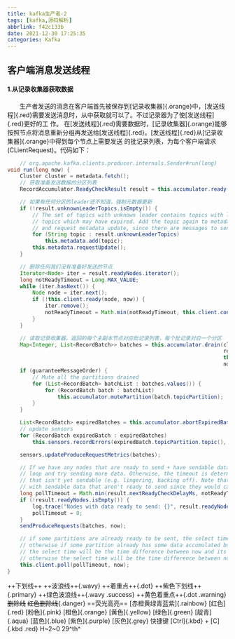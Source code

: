```yaml
---
title: kafka生产者-2
tags: [kafka,源码解析]
abbrlink: f42c133b
date: 2021-12-30 17:25:35
categories: Kafka
---
```


## 客户端消息发送线程



#### 1.从记录收集器获取数据
​	&emsp;&emsp;生产者发送的消息在客户端首先被保存到[记录收集器]{.orange}中，[发送线程]{.red}需要发送消息时，从中获取就可以了。不过记录器为了使[发送线程]{.red}更好的工
作。 在[发送线程]{.red}需要数据时，[记录收集器]{.orange}能够按照节点将消息重新分组再发送给[发送线程]{.red}。[发送线程]{.red}从[记录收集器]{.orange}中得到每个节点上需要发送
的批记录列表，为每个客户端请求(CLientRequest)。代码如下：
```java
    // org.apache.kafka.clients.producer.internals.Sender#run(long)
void run(long now) {
    Cluster cluster = metadata.fetch();
    // 获取准备发送数据的分区列表
    RecordAccumulator.ReadyCheckResult result = this.accumulator.ready(cluster, now);

    // 如果有任何分区的leader还不知道，强制元数据更新
    if (!result.unknownLeaderTopics.isEmpty()) {
        // The set of topics with unknown leader contains topics with leader election pending as well as
        // topics which may have expired. Add the topic again to metadata to ensure it is included
        // and request metadata update, since there are messages to send to the topic.
        for (String topic : result.unknownLeaderTopics)
            this.metadata.add(topic);
        this.metadata.requestUpdate();
    }

    // 删除任何我们没有准备好发送的节点
    Iterator<Node> iter = result.readyNodes.iterator();
    long notReadyTimeout = Long.MAX_VALUE;
    while (iter.hasNext()) {
        Node node = iter.next();
        if (!this.client.ready(node, now)) {
            iter.remove();
            notReadyTimeout = Math.min(notReadyTimeout, this.client.connectionDelay(node, now));
        }
    }

    // 读取记录收集器，返回的每个主副本节点对应批记录列表，每个批记录对应一个分区
    Map<Integer, List<RecordBatch>> batches = this.accumulator.drain(cluster,
                                                                     result.readyNodes,
                                                                     this.maxRequestSize,
                                                                     now);
    if (guaranteeMessageOrder) {
        // Mute all the partitions drained
        for (List<RecordBatch> batchList : batches.values()) {
            for (RecordBatch batch : batchList)
                this.accumulator.mutePartition(batch.topicPartition);
        }
    }

    List<RecordBatch> expiredBatches = this.accumulator.abortExpiredBatches(this.requestTimeout, now);
    // update sensors
    for (RecordBatch expiredBatch : expiredBatches)
        this.sensors.recordErrors(expiredBatch.topicPartition.topic(), expiredBatch.recordCount);

    sensors.updateProduceRequestMetrics(batches);

    // If we have any nodes that are ready to send + have sendable data, poll with 0 timeout so this can immediately
    // loop and try sending more data. Otherwise, the timeout is determined by nodes that have partitions with data
    // that isn't yet sendable (e.g. lingering, backing off). Note that this specifically does not include nodes
    // with sendable data that aren't ready to send since they would cause busy looping.
    long pollTimeout = Math.min(result.nextReadyCheckDelayMs, notReadyTimeout);
    if (!result.readyNodes.isEmpty()) {
        log.trace("Nodes with data ready to send: {}", result.readyNodes);
        pollTimeout = 0;
    }
    sendProduceRequests(batches, now);

    // if some partitions are already ready to be sent, the select time would be 0;
    // otherwise if some partition already has some data accumulated but not ready yet,
    // the select time will be the time difference between now and its linger expiry time;
    // otherwise the select time will be the time difference between now and the metadata expiry time;
    this.client.poll(pollTimeout, now);
}
```



++下划线++
++波浪线++{.wavy}
++着重点++{.dot}
++紫色下划线++{.primary}
++绿色波浪线++{.wavy .success}
++黄色着重点++{.dot .warning}
~~删除线~~
~~红色删除线~~{.danger}
==荧光高亮==
[赤橙黄绿青蓝紫]{.rainbow}
[红色]{.red}
[粉色]{.pink}
[橙色]{.orange}
[黄色]{.yellow}
[绿色]{.green}
[靛青]{.aqua}
[蓝色]{.blue}
[紫色]{.purple}
[灰色]{.grey}
快捷键 [Ctrl]{.kbd} + [C]{.kbd .red}
H~2~0
29^th^


